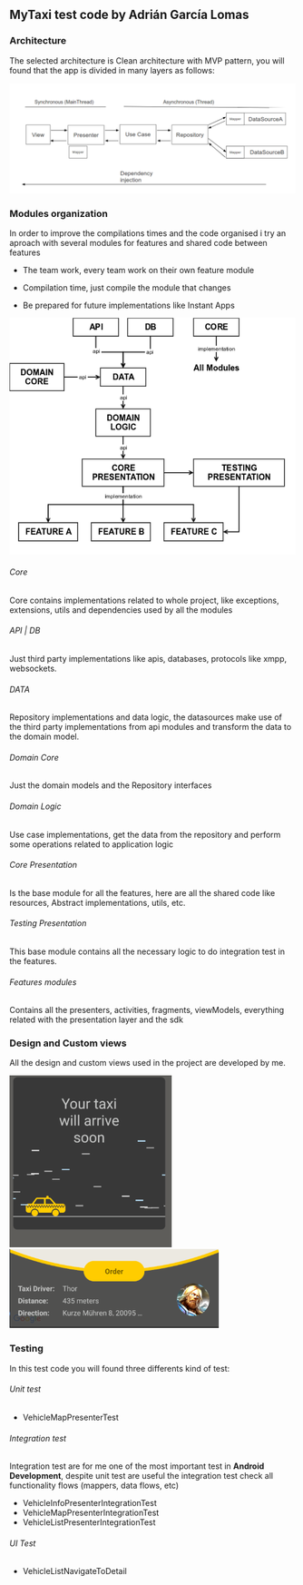 ## MyTaxi test code by Adrián García Lomas

### Architecture

The selected architecture is Clean architecture with MVP pattern, you will found that the app is divided in many layers as follows:

![Clean Architecture](art/CleanSample.png)

### Modules organization

In order to improve the compilations times and the code organised i try an aproach with several modules for features and shared code between features

- The team work, every team work on their own feature module

- Compilation time, just compile the module that changes

- Be prepared for future implementations like Instant Apps

![Modules](art/Modules.png)

###### Core
Core contains implementations related to whole project, like exceptions, extensions, utils and dependencies used by all the modules

###### API | DB
Just third party implementations like apis, databases, protocols like xmpp, websockets.

###### DATA
Repository implementations and data logic, the datasources make use of the third party implementations from api modules and transform the data to the domain model.

###### Domain Core
Just the domain models and the Repository interfaces

###### Domain Logic
Use case implementations, get the data from the repository and perform some operations related to application logic

###### Core Presentation
Is the base module for all the features, here are all the shared code like resources, Abstract implementations, utils, etc.

###### Testing Presentation
This base module contains all the necessary logic to do integration test in the features.

###### Features modules
Contains all the presenters, activities, fragments, viewModels, everything related with the presentation layer and the sdk

### Design and Custom views

All the design and custom views used in the project are developed by me.

![Dialog](art/arrive.png)
![Curve](art/curve.png)

### Testing

In this test code you will found three differents kind of test:

###### Unit test
- VehicleMapPresenterTest

###### Integration test
Integration test are for me one of the most important test in **Android Development**, despite unit test are useful the integration test check all functionality flows (mappers, data flows, etc)

- VehicleInfoPresenterIntegrationTest
- VehicleMapPresenterIntegrationTest
- VehicleListPresenterIntegrationTest

###### UI Test

- VehicleListNavigateToDetail
